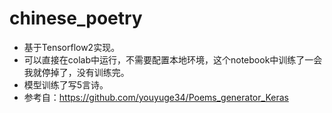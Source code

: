 # chinese_poetry
- 基于Tensorflow2实现。
- 可以直接在colab中运行，不需要配置本地环境，这个notebook中训练了一会我就停掉了，没有训练完。
- 模型训练了写5言诗。
- 参考自：https://github.com/youyuge34/Poems_generator_Keras

